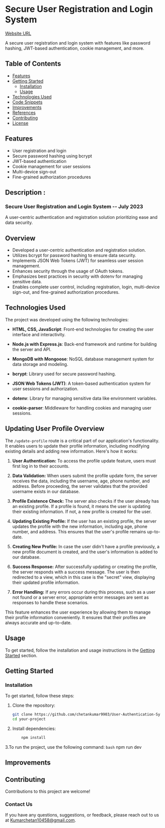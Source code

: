 # Secure User Registration and Login System


[Website URL](https://user-authenication-system.onrender.com/)

A secure user registration and login system with features like password hashing, JWT-based authentication, cookie management, and more.

## Table of Contents

- [Features](#features)
- [Getting Started](#getting-started)
  - [Installation](#installation)
  - [Usage](#usage)
- [Technologies Used](#technologies-used)
- [Code Snippets](#code-snippets)
- [Improvements](#improvements)
- [References](#references)
- [Contributing](#contributing)
- [License](#license)

## Features

- User registration and login
- Secure password hashing using bcrypt
- JWT-based authentication
- Cookie management for user sessions
- Multi-device sign-out
- Fine-grained authorization procedures

## Description : 
### Secure User Registration and Login System -- July 2023

A user-centric authentication and registration solution prioritizing ease and data security.

## Overview

- Developed a user-centric authentication and registration solution.
- Utilizes bcrypt for password hashing to ensure data security.
- Implements JSON Web Tokens (JWT) for seamless user session management.
- Enhances security through the usage of OAuth tokens.
- Emphasizes best practices in security with dotenv for managing sensitive data.
- Enables complete user control, including registration, login, multi-device sign-out, and fine-grained authorization procedures.

## Technologies Used

The project was developed using the following technologies:

- **HTML, CSS, JavaScript**: Front-end technologies for creating the user interface and interactivity.

- **Node.js with Express.js**: Back-end framework and runtime for building the server and API.

- **MongoDB with Mongoose**: NoSQL database management system for data storage and modeling.

- **bcrypt**: Library used for secure password hashing.

- **JSON Web Tokens (JWT)**: A token-based authentication system for user sessions and authorization.

- **dotenv**: Library for managing sensitive data like environment variables.

- **cookie-parser**: Middleware for handling cookies and managing user sessions.

## Updating User Profile Overview

The `/update-profile` route is a critical part of our application's functionality. It enables users to update their profile information, including modifying existing details and adding new information. Here's how it works:

1. **User Authentication:** To access the profile update feature, users must first log in to their accounts.

2. **Data Validation:** When users submit the profile update form, the server receives the data, including the username, age, phone number, and address. Before proceeding, the server validates that the provided username exists in our database.

3. **Profile Existence Check:** The server also checks if the user already has an existing profile. If a profile is found, it means the user is updating their existing information. If not, a new profile is created for the user.

4. **Updating Existing Profile:** If the user has an existing profile, the server updates the profile with the new information, including age, phone number, and address. This ensures that the user's profile remains up-to-date.

5. **Creating New Profile:** In case the user didn't have a profile previously, a new profile document is created, and the user's information is added to our database.

6. **Success Response:** After successfully updating or creating the profile, the server responds with a success message. The user is then redirected to a view, which in this case is the "secret" view, displaying their updated profile information.

7. **Error Handling:** If any errors occur during this process, such as a user not found or a server error, appropriate error messages are sent as responses to handle these scenarios.

This feature enhances the user experience by allowing them to manage their profile information conveniently. It ensures that their profiles are always accurate and up-to-date.

## Usage

To get started, follow the installation and usage instructions in the [Getting Started](#getting-started) section.

## Getting Started

### Installation

To get started, follow these steps:

1. Clone the repository:

   ```bash
   git clone https://github.com/chetankumar9903/User-Authentication-System.git
   cd your-project
2. Install dependencies:
    ```bash
        npm install
3.To run the project, use the following command:
    ```bash```
        npm run dev

## Improvements



## Contributing

Contributions to this project are welcome! 

### Contact Us
If you have any questions, suggestions, or feedback, please reach out to us at Kumarchetan10458@gmail.com.
